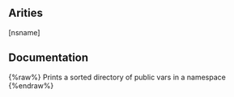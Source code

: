 ## Arities
[nsname]

## Documentation
{%raw%}
Prints a sorted directory of public vars in a namespace
{%endraw%}
